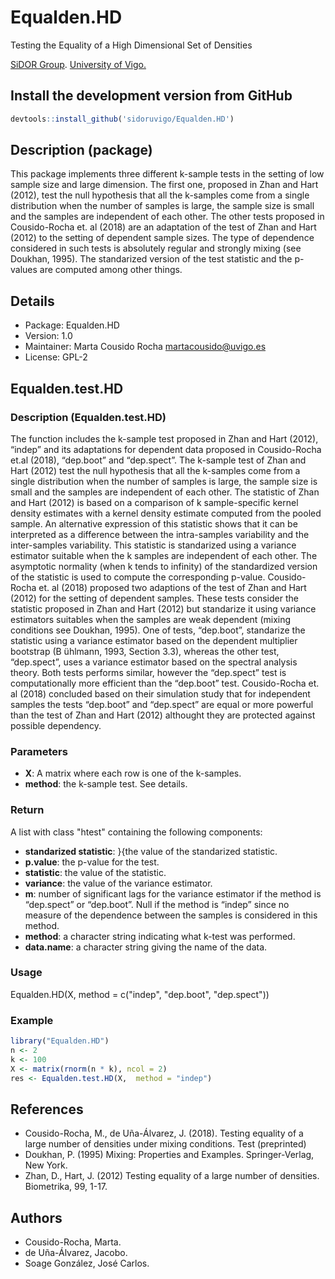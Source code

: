 # Equalden.HD
Testing the Equality of a High Dimensional Set of Densities

[SiDOR Group](http://sidor.uvigo.es/en/). [University of Vigo.](http://uvigo.gal/)

## Install the development version from GitHub
```r
devtools::install_github('sidoruvigo/Equalden.HD')
```
## Description (package)
This package implements three different k-sample tests in the setting of low sample size and large dimension. The first one, proposed in Zhan and Hart (2012), test the null hypothesis that all the k-samples come from a single distribution when the number of samples is large, the sample size is small and the samples are independent of each other. The other tests proposed in Cousido-Rocha et. al (2018) are an adaptation of the test of Zhan and Hart (2012) to the setting of dependent sample sizes. The type of dependence considered in such tests is absolutely regular and strongly mixing (see Doukhan, 1995). The standarized version of the test statistic and the p-values are computed among other things.

## Details
+ Package: Equalden.HD
+ Version: 1.0
+ Maintainer: Marta Cousido Rocha martacousido@uvigo.es
+ License: GPL-2

## Equalden.test.HD

### Description (Equalden.test.HD)
The function includes the k-sample test proposed in Zhan and Hart (2012), “indep” and its adaptations for dependent data proposed in Cousido-Rocha et.al (2018), “dep.boot” and “dep.spect”. The k-sample test of Zhan and Hart (2012) test the null hypothesis that all the k-samples come from a single distribution when the number of samples is large, the sample size is small and the samples are independent of each other. The statistic of Zhan and Hart (2012) is based on a comparison of k sample-specific kernel density estimates with a kernel density estimate computed from the pooled sample. An alternative expression of this statistic shows that it can be interpreted as a difference between the intra-samples variability and the inter-samples variability. This statistic is standarized using a variance estimator suitable when the k samples are independent of each other. The asymptotic normality (when k tends to infinity) of the standardized version of the statistic is used to compute the corresponding p-value. Cousido-Rocha et. al (2018) proposed two adaptions of the test of Zhan and Hart (2012) for the setting of dependent samples. These tests consider the statistic proposed in Zhan and Hart (2012) but standarize it using variance estimators suitables when the samples are weak dependent (mixing conditions see Doukhan, 1995). One of tests, “dep.boot”, standarize the statistic using a variance estimator based on the dependent multiplier bootstrap (B ̈uhlmann, 1993, Section 3.3), whereas the other test, “dep.spect”, uses a variance estimator based on the spectral analysis theory. Both tests performs similar, however the “dep.spect” test is computationally more efficient than the “dep.boot” test. Cousido-Rocha et. al (2018) concluded based on their simulation study that for independent samples the tests “dep.boot” and “dep.spect” are equal or more powerful than the test of Zhan and Hart (2012) althought they are protected against possible dependency.

### Parameters
+ **X**: A matrix where each row is one of the k-samples.
+ **method**: the k-sample test. See details.

### Return
 A list with class "htest" containing the following components:
+ **standarized statistic**: }{the value of the standarized statistic.
+ **p.value**: the p-value for the test.
+ **statistic**: the value of the statistic.
+ **variance**: the value of the variance estimator.
+ **m**: number of significant lags for the variance estimator if the method is “dep.spect” or “dep.boot”. Null if the method is “indep” since no measure of the dependence between the samples is considered in this method.
+ **method**: a character string indicating what k-test was performed.
+ **data.name**: a character string giving the name of the data.


### Usage
Equalden.HD(X, method = c("indep", "dep.boot", "dep.spect"))

### Example
```r
library("Equalden.HD")
n <- 2
k <- 100
X <- matrix(rnorm(n * k), ncol = 2)
res <- Equalden.test.HD(X,  method = "indep")
```

## References
+ Cousido-Rocha, M., de Uña-Álvarez, J. (2018). Testing equality of a large number of densities under mixing conditions. Test (preprinted)
+ Doukhan, P. (1995) Mixing: Properties and Examples. Springer-Verlag, New York.
+ Zhan, D., Hart, J. (2012) Testing equality of a large number of densities. Biometrika, 99, 1-17.


## Authors
+ Cousido-Rocha, Marta.
+ de Uña-Álvarez, Jacobo.
+ Soage González, José Carlos.
